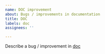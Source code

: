 ```yaml
---
name: DOC improvement
about: Bugs / improvements in documentation
title: DOC
labels: doc
assignees: ''

---
```


Describe a bug / improvement in [doc](https://github.com/d-ganchar/flask_request_validator/blob/master/README.md)
